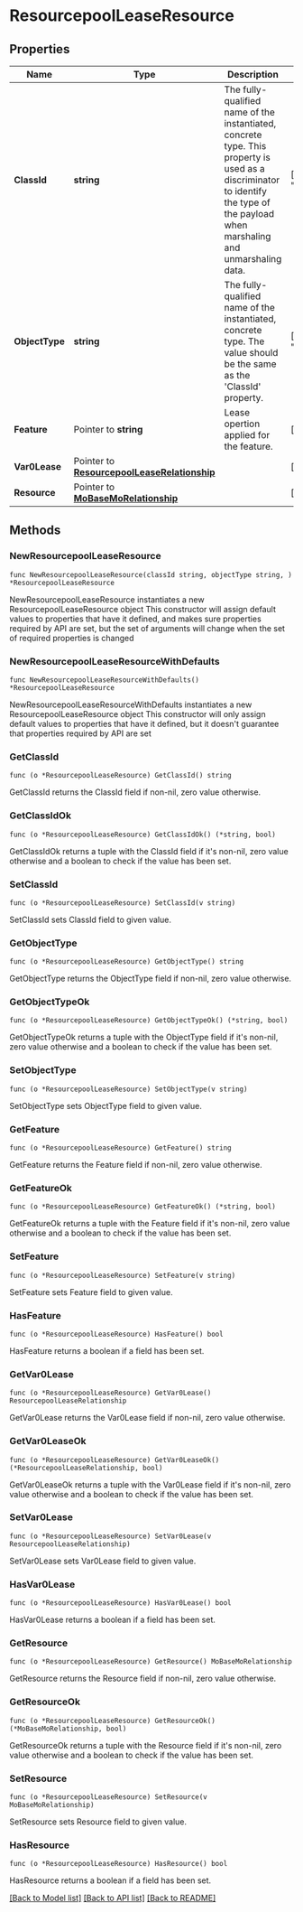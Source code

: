 # ResourcepoolLeaseResource

## Properties

Name | Type | Description | Notes
------------ | ------------- | ------------- | -------------
**ClassId** | **string** | The fully-qualified name of the instantiated, concrete type. This property is used as a discriminator to identify the type of the payload when marshaling and unmarshaling data. | [default to "resourcepool.LeaseResource"]
**ObjectType** | **string** | The fully-qualified name of the instantiated, concrete type. The value should be the same as the &#39;ClassId&#39; property. | [default to "resourcepool.LeaseResource"]
**Feature** | Pointer to **string** | Lease opertion applied for the feature. | [optional] [readonly] 
**Var0Lease** | Pointer to [**ResourcepoolLeaseRelationship**](resourcepool.Lease.Relationship.md) |  | [optional] 
**Resource** | Pointer to [**MoBaseMoRelationship**](mo.BaseMo.Relationship.md) |  | [optional] 

## Methods

### NewResourcepoolLeaseResource

`func NewResourcepoolLeaseResource(classId string, objectType string, ) *ResourcepoolLeaseResource`

NewResourcepoolLeaseResource instantiates a new ResourcepoolLeaseResource object
This constructor will assign default values to properties that have it defined,
and makes sure properties required by API are set, but the set of arguments
will change when the set of required properties is changed

### NewResourcepoolLeaseResourceWithDefaults

`func NewResourcepoolLeaseResourceWithDefaults() *ResourcepoolLeaseResource`

NewResourcepoolLeaseResourceWithDefaults instantiates a new ResourcepoolLeaseResource object
This constructor will only assign default values to properties that have it defined,
but it doesn't guarantee that properties required by API are set

### GetClassId

`func (o *ResourcepoolLeaseResource) GetClassId() string`

GetClassId returns the ClassId field if non-nil, zero value otherwise.

### GetClassIdOk

`func (o *ResourcepoolLeaseResource) GetClassIdOk() (*string, bool)`

GetClassIdOk returns a tuple with the ClassId field if it's non-nil, zero value otherwise
and a boolean to check if the value has been set.

### SetClassId

`func (o *ResourcepoolLeaseResource) SetClassId(v string)`

SetClassId sets ClassId field to given value.


### GetObjectType

`func (o *ResourcepoolLeaseResource) GetObjectType() string`

GetObjectType returns the ObjectType field if non-nil, zero value otherwise.

### GetObjectTypeOk

`func (o *ResourcepoolLeaseResource) GetObjectTypeOk() (*string, bool)`

GetObjectTypeOk returns a tuple with the ObjectType field if it's non-nil, zero value otherwise
and a boolean to check if the value has been set.

### SetObjectType

`func (o *ResourcepoolLeaseResource) SetObjectType(v string)`

SetObjectType sets ObjectType field to given value.


### GetFeature

`func (o *ResourcepoolLeaseResource) GetFeature() string`

GetFeature returns the Feature field if non-nil, zero value otherwise.

### GetFeatureOk

`func (o *ResourcepoolLeaseResource) GetFeatureOk() (*string, bool)`

GetFeatureOk returns a tuple with the Feature field if it's non-nil, zero value otherwise
and a boolean to check if the value has been set.

### SetFeature

`func (o *ResourcepoolLeaseResource) SetFeature(v string)`

SetFeature sets Feature field to given value.

### HasFeature

`func (o *ResourcepoolLeaseResource) HasFeature() bool`

HasFeature returns a boolean if a field has been set.

### GetVar0Lease

`func (o *ResourcepoolLeaseResource) GetVar0Lease() ResourcepoolLeaseRelationship`

GetVar0Lease returns the Var0Lease field if non-nil, zero value otherwise.

### GetVar0LeaseOk

`func (o *ResourcepoolLeaseResource) GetVar0LeaseOk() (*ResourcepoolLeaseRelationship, bool)`

GetVar0LeaseOk returns a tuple with the Var0Lease field if it's non-nil, zero value otherwise
and a boolean to check if the value has been set.

### SetVar0Lease

`func (o *ResourcepoolLeaseResource) SetVar0Lease(v ResourcepoolLeaseRelationship)`

SetVar0Lease sets Var0Lease field to given value.

### HasVar0Lease

`func (o *ResourcepoolLeaseResource) HasVar0Lease() bool`

HasVar0Lease returns a boolean if a field has been set.

### GetResource

`func (o *ResourcepoolLeaseResource) GetResource() MoBaseMoRelationship`

GetResource returns the Resource field if non-nil, zero value otherwise.

### GetResourceOk

`func (o *ResourcepoolLeaseResource) GetResourceOk() (*MoBaseMoRelationship, bool)`

GetResourceOk returns a tuple with the Resource field if it's non-nil, zero value otherwise
and a boolean to check if the value has been set.

### SetResource

`func (o *ResourcepoolLeaseResource) SetResource(v MoBaseMoRelationship)`

SetResource sets Resource field to given value.

### HasResource

`func (o *ResourcepoolLeaseResource) HasResource() bool`

HasResource returns a boolean if a field has been set.


[[Back to Model list]](../README.md#documentation-for-models) [[Back to API list]](../README.md#documentation-for-api-endpoints) [[Back to README]](../README.md)



